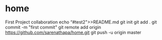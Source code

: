 # home
First Project collaboration
echo “#test2">>README.md
git init
git add .
git commit -m "first commit"
git remote add origin https://github.com/sarenathapa/home.git
git push -u origin master
